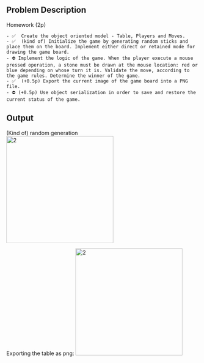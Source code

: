 ## Problem Description

Homework (2p)

    - ✅ ️ Create the object oriented model - Table, Players and Moves.
    - ✅ ️ (kind of) Initialize the game by generating random sticks and place them on the board. Implement either direct or retained mode for drawing the game board.
    - ⛔ Implement the logic of the game. When the player execute a mouse pressed operation, a stone must be drawn at the mouse location: red or blue depending on whose turn it is. Validate the move, according to the game rules. Determine the winner of the game.
    - ✅ ️ (+0.5p) Export the current image of the game board into a PNG file.
    - ⛔ (+0.5p) Use object serialization in order to save and restore the current status of the game. 

## Output
(Kind of) random generation \
<img width="280" alt="2" src="https://user-images.githubusercontent.com/61457770/161393100-9c1e9c2a-2a77-49f3-aa9c-379424ad3327.png">

Exporting the table as png:
<img width="280" alt="2" src="https://user-images.githubusercontent.com/61457770/161448746-4b1cb69e-d77f-42be-b0b6-070c231a6914.png">


